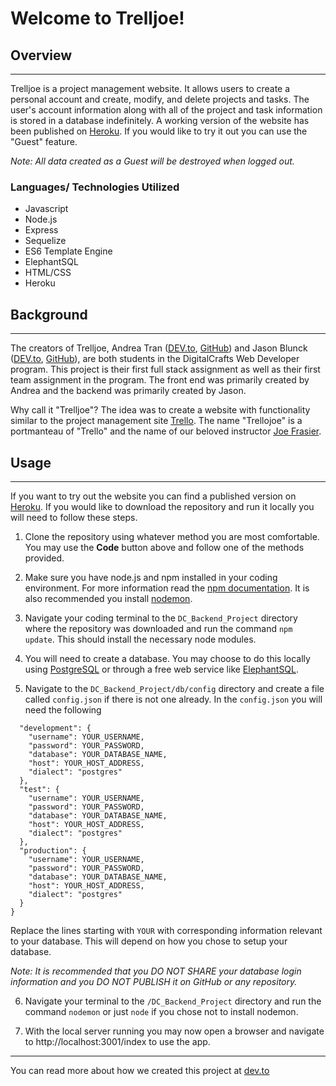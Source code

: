 # Welcome to Trelljoe!

## Overview
--- 

Trelljoe is a project management website. It allows users to create a personal account and create, modify, and delete projects and tasks. The user's account information along with all of the project and task information is stored in a database indefinitely. A working version of the website has been published on [Heroku](https://trelljoe.herokuapp.com/). If you would like to try it out you can use the "Guest" feature. 

*Note: All data created as a Guest will be destroyed when logged out.* 

### Languages/ Technologies Utilized
- Javascript
- Node.js
- Express
- Sequelize
- ES6 Template Engine
- ElephantSQL
- HTML/CSS
- Heroku

## Background
---
The creators of Trelljoe, Andrea Tran ([DEV.to](https://dev.to/eyyytran), [GitHub](https://github.com/eyyytran)) and Jason Blunck ([DEV.to](https://dev.to/jasonian5000), [GitHub](https://github.com/jasonian5000)), are both students in the DigitalCrafts Web Developer program. This project is their first full stack assignment as well as their first team assignment in the program. The front end was primarily created by Andrea and the backend was primarily created by Jason. 

Why call it "Trelljoe"? The idea was to create a website with functionality similar to the project management site [Trello](https://trello.com/). The name "Trellojoe" is a portmanteau of "Trello" and the name of our beloved instructor [Joe Frasier](https://github.com/jwfrasier).

## Usage
---

If you want to try out the website you can find a published version on [Heroku](https://trelljoe.herokuapp.com/). If you would like to download the repository and run it locally you will need to follow these steps.

1. Clone the repository using whatever method you are most comfortable. You may use the **Code** button above and follow one of the methods provided.

2. Make sure you have node.js and npm installed in your coding environment. For more information read the [npm documentation](https://docs.npmjs.com/downloading-and-installing-node-js-and-npm). It is also recommended you install [nodemon](https://www.npmjs.com/package/nodemon).

3. Navigate your coding terminal to the `DC_Backend_Project` directory where the repository was downloaded and run the command `npm update`. This should install the necessary node modules. 

4. You will need to create a database. You may choose to do this locally using [PostgreSQL](https://www.postgresql.org/docs/current/tutorial.html) or through a free web service like [ElephantSQL](https://www.elephantsql.com/).

5. Navigate to the `DC_Backend_Project/db/config` directory and create a file called `config.json` if there is not one already. In the `config.json` you will need the following
```{
  "development": {
    "username": YOUR_USERNAME,
    "password": YOUR_PASSWORD,
    "database": YOUR_DATABASE_NAME,
    "host": YOUR_HOST_ADDRESS,
    "dialect": "postgres"
  },
  "test": {
    "username": YOUR_USERNAME,
    "password": YOUR_PASSWORD,
    "database": YOUR_DATABASE_NAME,
    "host": YOUR_HOST_ADDRESS,
    "dialect": "postgres"
  },
  "production": {
    "username": YOUR_USERNAME,
    "password": YOUR_PASSWORD,
    "database": YOUR_DATABASE_NAME,
    "host": YOUR_HOST_ADDRESS,
    "dialect": "postgres"
  }
}
```
Replace the lines starting with `YOUR` with corresponding information relevant to your database. This will depend on how you chose to setup your database.

*Note: It is recommended that you DO NOT SHARE your database login information and you DO NOT PUBLISH it on GitHub or any repository.*

6. Navigate your terminal to the `/DC_Backend_Project` directory and run the command `nodemon` or just `node` if you chose not to install nodemon.

7. With the local server running you may now open a browser and navigate to http://localhost:3001/index to use the app.

---
You can read more about how we created this project at [dev.to](https://dev.to/jasonian5000/my-first-full-stack-project-with-a-partner-2n61)
